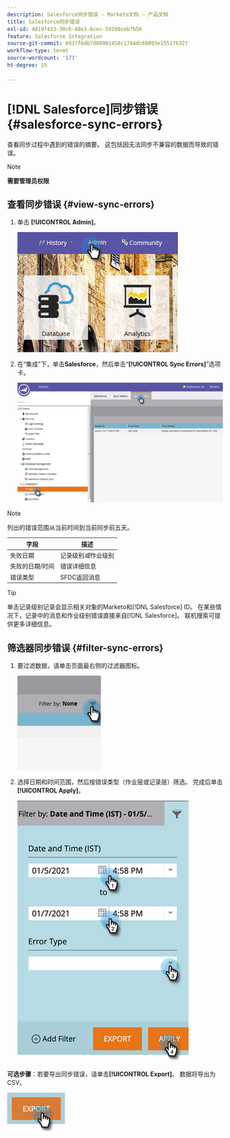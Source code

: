 ```yaml
---
description: Salesforce同步错误 — Marketo文档 — 产品文档
title: Salesforce同步错误
exl-id: 4819f423-30c6-48e3-8cec-5d298ceb7b56
feature: Salesforce Integration
source-git-commit: 0d37fbdb7d08901458c1744dc68893e155176327
workflow-type: tm+mt
source-wordcount: '173'
ht-degree: 1%

---
```


# [!DNL Salesforce]同步错误 {#salesforce-sync-errors}

查看同步过程中遇到的错误的摘要。 这包括因无法同步不兼容的数据而导致的错误。

>[!NOTE]
>
>**需要管理员权限**

## 查看同步错误 {#view-sync-errors}

1. 单击 **[!UICONTROL Admin]**。

   ![](assets/salesforce-sync-errors-1.png)

1. 在“集成”下，单击&#x200B;**Salesforce**，然后单击“**[!UICONTROL Sync Errors]**”选项卡。

   ![](assets/salesforce-sync-errors-2.png)

>[!NOTE]
>
>列出的错误范围从当前时间到当前同步前五天。

| 字段 | 描述 |
|---|---|
| 失败日期 | 记录级别&#x200B;_或_&#x200B;作业级别 |
| 失败的日期/时间 | 错误详细信息 |
| 错误类型 | SFDC返回消息 |

>[!TIP]
>
>单击记录级别记录会显示相关对象的Marketo和[!DNL Salesforce] ID。 在某些情况下，记录中的消息和作业级别错误直接来自[!DNL Salesforce]。 联机搜索可提供更多详细信息。

## 筛选器同步错误 {#filter-sync-errors}

1. 要过滤数据，请单击页面最右侧的过滤器图标。

   ![](assets/salesforce-sync-errors-3.png)

1. 选择日期和时间范围，然后按错误类型（作业层或记录层）筛选。 完成后单击&#x200B;**[!UICONTROL Apply]**。

   ![](assets/salesforce-sync-errors-4.png)

**可选步骤**：若要导出同步错误，请单击&#x200B;**[!UICONTROL Export]**。 数据将导出为CSV。

![](assets/salesforce-sync-errors-5.png)
